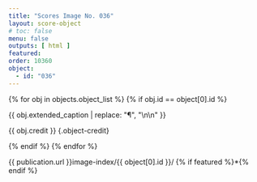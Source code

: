 ```yaml
---
title: "Scores Image No. 036"
layout: score-object
# toc: false
menu: false
outputs: [ html ]
featured: 
order: 10360
object:
  - id: "036"
---
```


{% for obj in objects.object_list %}
{% if obj.id == object[0].id %}

{{ obj.extended_caption | replace: "¶", "\n\n" }}

{{ obj.credit }} {.object-credit}

{% endif %}
{% endfor %}

<div class="object-credit object-url is-print-only">

{{ publication.url }}image-index/{{ object[0].id }}/ {% if featured %}*{% endif %}

</div>

